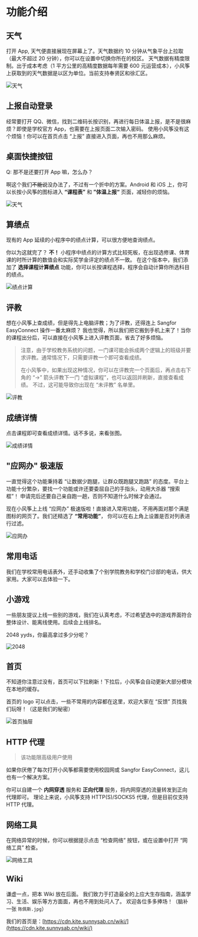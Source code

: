 # 功能介绍

## 天气

打开 App, 天气便直接展现在屏幕上了。天气数据约 10 分钟从气象平台上拉取（最大不超过 20 分钟），你可以在设置中切换你所在的校区。 天气数据有精度限制。出于成本考虑（1 平方公里的高精度数据每年需要 600
元运营成本），小风筝上获取到的天气数据是以区为单位。当前支持奉贤区和徐汇区。

![天气](assets/feature-weather.jpg)

## 上报自动登录

经常要打开 QQ、微信，找到二维码长按识别，再进行每日体温上报，是不是很麻烦？即使是学校官方 App，也需要在上报页面二次输入密码。 使用小风筝没有这个烦恼！你可以在首页点击 “上报” 直接进入页面，再也不用那么麻烦。

## 桌面快捷按钮

Q: 那不是还要打开 App 嘛，怎么办？

啊这个我们~~不能说~~没办法了，不过有一个折中的方案。Android 和 iOS 上，你可以长按小风筝的图标进入 **“课程表”** 和 **”体温上报“** 页面，减轻你的烦恼。

![天气](assets/feature-quick-action.jpg)

## 算绩点

现有的 App 延续的小程序中的绩点计算，可以很方便地查询绩点。

你以为这就完了？ **不！** 小程序中绩点的计算方式比较死板，在出现选修课、体育课的时所计算的数值会和实际奖学金评定的绩点不一致。 在这个版本中，我们添加了 **选择课程计算绩点**
功能，你可以长按课程选择，程序会自动计算你所选科目的绩点。

![绩点计算](assets/feature-score-GPA.jpg)

## 评教

想在小风筝上查成绩，但是得先上电脑评教；为了评教，还得连上 Sangfor EasyConnect 操作一番太麻烦？ 我也觉得，所以我们把它搬到手机上来了！当你的课程出分后，可以直接在小风筝上进入评教页面，省去了好多烦恼。

> 注意，由于学校教务系统的问题，一门课可能会拆成两个逻辑上的班级并要求评教。通常情况下，只需要评教一个即可查看成绩。
>
> 在小风筝中，如果出现这种情况，你可以在评教完一个页面后，再点击右下角的 “→” 箭头评教下一门 “虚拟课程”，也可以返回并刷新，直接查看成绩。
> 不过，这可能导致你出现在 “未评教” 名单里。

![评教](assets/feature-score-eval.jpg)

## 成绩详情

点击课程即可查看成绩详情。话不多说，来看张图。

![成绩详情](assets/feature-score-detail.jpg)

## "应网办" 极速版

一直觉得这个功能秉持着 “让数据少跑腿，让群众既跑腿又跑路” 的态度。平台上功能十分繁杂，要找一个功能或许还要委屈自己的手指头，动用大杀器 “搜索框”！ 申请完后还要自己亲自跑一趟，否则不知道什么时候才会通过。

现在小风筝上上线 “应网办” 极速版啦！直接进入常用功能，不用再面对那个满是图标的网页了。我们还精选了 **“常用功能”**， 你可以在右上角上设置是否对列表进行过滤。

![应网办](assets/feature-office.jpg)

## 常用电话

我们在学校常用电话表外，还手动收集了个别学院教务和学校门诊部的电话，供大家用。大家可以去体验一下。

## 小游戏

一些朋友提议上线一些别的游戏，我们在认真考虑，不过希望选中的游戏界面符合整体设计、能离线使用。后续会上线排名。

2048 yyds，你最高拿过多少分呢？

![2048](assets/feature-game-2048.jpg)

## 首页

不知道你注意过没有，首页可以下拉刷新！下拉后，小风筝会自动更新大部分模块在本地的缓存。

首页的 logo 可以点击，一些不常用的内容都在这里，欢迎大家在 “反馈” 页找我们玩呀！（这是我们的秘密）

![首页抽屉](assets/feature-drawer.jpg)

## HTTP 代理

> 该功能限高级用户使用

如果你厌倦了每次打开小风筝都需要使用校园网或 Sangfor EasyConnect，这儿也有一个解决方案。

你可以自建一个 **内网穿透** 服务和 **正向代理** 服务，将内网穿透的流量转发到正向代理即可。 理论上来说，小风筝支持 HTTP(S)/SOCKS5 代理，但是目前仅支持 HTTP 代理。

## 网络工具

在网络异常的时候，你可以根据提示点击 “检查网络” 按钮，或在设置中打开 “网络工具” 检查。

![网络工具](assets/feature-connectivity.jpg)

## Wiki

谦虚一点，把本 Wiki 放在后面。 我们致力于打造最全的上应大生存指南，涵盖学习、生活、娱乐等方方面面，再也不用到处问人了。 欢迎各位多多捧场！（脑补一张 `陈佩斯.jpg`）

我们的首页是：[https://cdn.kite.sunnysab.cn/wiki/](https://cdn.kite.sunnysab.cn/wiki/)